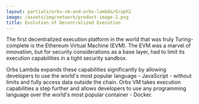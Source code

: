 ```yaml
---
layout: partials/orbs-vm-and-orbs-lambda/Graph2
image: /assets/img/network/product-image-2.png
title: Evolution of Decentralized Execution
---
```


The first decentralized execution platform in the world that was truly Turing-complete is the Ethereum Virtual Machine (EVM). The EVM was a marvel of innovation, but for security considerations as a base layer, had to limit its execution capabilities in a tight security sandbox.

Orbs Lambda expands these capabilities significantly by allowing developers to use the world's most popular language - JavaScript - without limits and fully access data outside the chain.
Orbs VM takes execution capabilities a step further and allows developers to use any programming language over the world's most popular container - Docker.